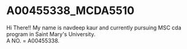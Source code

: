 # A00455338_MCDA5510
Hi There!!
My name is navdeep kaur and currently pursuing MSC cda program in Saint Mary's University. <br/>
A NO. = A00455338.
